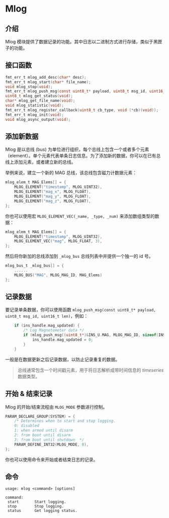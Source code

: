 # Mlog

## 介绍

Mlog 模块提供了数据记录的功能。其中日志以二进制方式进行存储，类似于黑匣子的功能。

## 接口函数

```c
fmt_err_t mlog_add_desc(char* desc);
fmt_err_t mlog_start(char* file_name);
void mlog_stop(void);
fmt_err_t mlog_push_msg(const uint8_t* payload, uint8_t msg_id, uint16_t len);
uint8_t mlog_get_status(void);
char* mlog_get_file_name(void);
void mlog_statistic(void);
fmt_err_t mlog_register_callback(uint8_t cb_type, void (*cb)(void));
fmt_err_t mlog_init(void);
void mlog_async_output(void);
```

## 添加新数据

Mlog 是以总线 (bus) 为单位进行组织，每个总线上包含一个或者多个元素（element）。单个元素代表单条日志信息。为了添加新的数据，你可以在已有总线上添加元素，或者建立新的总线。

举例来说，建立一个新的 MAG 总线，该总线包含磁力计数据元素：

```c
mlog_elem_t MAG_Elems[] = {
    MLOG_ELEMENT("timestamp", MLOG_UINT32),
    MLOG_ELEMENT("mag_x", MLOG_FLOAT),
    MLOG_ELEMENT("mag_y", MLOG_FLOAT),
    MLOG_ELEMENT("mag_z", MLOG_FLOAT),
};
```

你也可以使用宏 `MLOG_ELEMENT_VEC(_name, _type, _num)` 来添加数组类型的数据：

```c
mlog_elem_t MAG_Elems[] = {
    MLOG_ELEMENT("timestamp", MLOG_UINT32),
    MLOG_ELEMENT_VEC("mag", MLOG_FLOAT, 3),
};
```

然后将你新加的总线添加到 `_mlog_bus` 总线列表中并提供一个独一的 id 号。

```c
mlog_bus_t _mlog_bus[] = {
    ......
    MLOG_BUS("MAG", MLOG_MAG_ID, MAG_Elems)
};
```

## 记录数据

要记录单条数据，你可以使用函数 `mlog_push_msg(const uint8_t* payload, uint8_t msg_id, uint16_t len)`，例如：

```c
    if (ins_handle.mag_updated) {
        /* Log Magnetometer data */
        if (mlog_push_msg((uint8_t*)&INS_U.MAG, MLOG_MAG_ID, sizeof(INS_U.MAG)) == FMT_EOK) {
            ins_handle.mag_updated = 0;
        }
    }
```

一般是在数据更新之后记录数据，以防止记录重复的数据。

> 总线通常包含一个时间戳元素，用于将日志解析成带时间信息的 *timeseries* 数据类型。

## 开始 & 结束记录

Mlog 的开始/结束流程由 `MLOG_MODE` 参数进行控制。

```c
PARAM_DECLARE_GROUP(SYSTEM) = {
    /* Determines when to start and stop logging.
	0: disabled
	1: when armed until disarm
	2: from boot until disarm
	3: from boot until shutdown  */
    PARAM_DEFINE_INT32(MLOG_MODE, 0),
};
```

你也可以使用命令来开始或者结束日志的记录。

## 命令

```
usage: mlog <command> [options]

command:
 start       Start logging.
 stop        Stop logging.
 status      Get logging status.
```
